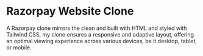 # Razorpay Website Clone

A Razorpay clone mirrors the clean and built with HTML and styled with Tailwind CSS, my clone ensures a responsive and adaptive layout, offering an optimal viewing experience across various devices, be it desktop, tablet, or mobile.

